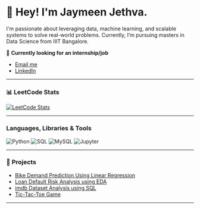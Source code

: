 # 👋 Hey! I'm Jaymeen Jethva.

I'm passionate about leveraging data, machine learning, and scalable systems to solve real-world problems. Currently, I’m pursuing masters in Data Science from IIIT Bangalore.

💼 **Currently looking for an internship/job**  
- [Email me](mailto:jayminjethva7317@gmail.com)
- [LinkedIn](https://www.linkedin.com/in/jaymeen-jethva/)

---
### 📊 LeetCode Stats

[![LeetCode Stats](https://leetcode-stats.vercel.app/api?username=Jaymeen_J&theme=dark)](https://leetcode.com/Jaymeen_J)

---

### **Languages, Libraries & Tools**
![Python](https://img.shields.io/badge/-Python-3776AB?logo=python&logoColor=white&style=flat)
![SQL](https://img.shields.io/badge/-SQL-4479A1?logo=mysql&logoColor=white&style=flat)
![MySQL](https://img.shields.io/badge/-MySQL-005C84?logo=mysql&logoColor=white&style=flat)
![Jupyter](https://img.shields.io/badge/-Jupyter-F37626?logo=jupyter&logoColor=white&style=flat)

---

### 🌟 **Projects**
- [Bike Demand Prediction Using Linear Regression](https://github.com/Jaymeen-Jethva/Bike-Demand-Prediction)
- [Loan Default Risk Analysis using EDA](https://github.com/Jaymeen-Jethva/Loan-Default-Risk-Analysis-using-EDA)
- [imdb Dataset Analysis using SQL](https://github.com/Jaymeen-Jethva/imdb-Dataset-Analysis-using-SQL)
- [Tic-Tac-Toe Game](https://github.com/Jaymeen-Jethva/Tic-Tac-Toe-GAME)

---


